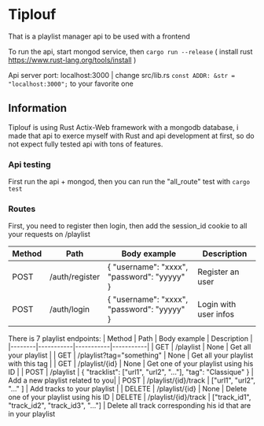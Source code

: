# Tiplouf

That is a playlist manager api to be used with a frontend

To run the api, start mongod service, then ```cargo run --release``` ( install rust <https://www.rust-lang.org/tools/install> )

Api server port: localhost:3000 | change src/lib.rs ```const ADDR: &str = "localhost:3000";``` to your favorite one


## Information

Tiplouf is using Rust Actix-Web framework with a mongodb database, i made that api to exerce myself with Rust and api development at first, so do not expect fully tested api with tons of features.

### Api testing

First run the api + mongod, then you can run the "all_route" test with ```cargo test```


### Routes

First, you need to register then login, then add the session_id cookie to all your requests on /playlist

| Method | Path      | Body example | Description |
|--------|-----------|-----------|-----------|
| POST   | /auth/register | { "username": "xxxx", "password": "yyyyy" } | Register an user |
| POST   | /auth/login   | { "username": "xxxx", "password": "yyyyy" } | Login with user infos |



There is 7 playlist endpoints:
| Method | Path      | Body example | Description |
|--------|-----------|-----------|-----------|
| GET    | /playlist | None      | Get all your playlist |
| GET    | /playlist?tag="something"   |   None        | Get all your playlist with this tag |
| GET    | /playlist/{id}          |  None | Get one of your playlist using his ID        |
| POST    | /playlist          | { "tracklist": ["url1", "url2", "..."], "tag": "Classique" }      |  Add a new playlist related to you|
| POST   | /playlist/{id}/track       | ["url1", "url2", "..." ]         | Add tracks to your playlist |
| DELETE   | /playlist/{id}          | None          | Delete one of your playlist using his ID
| DELETE   | /playlist/{id}/track         | ["track_id1", "track_id2", "track_id3", "..."]        | Delete all track corresponding his id that are in your playlist
